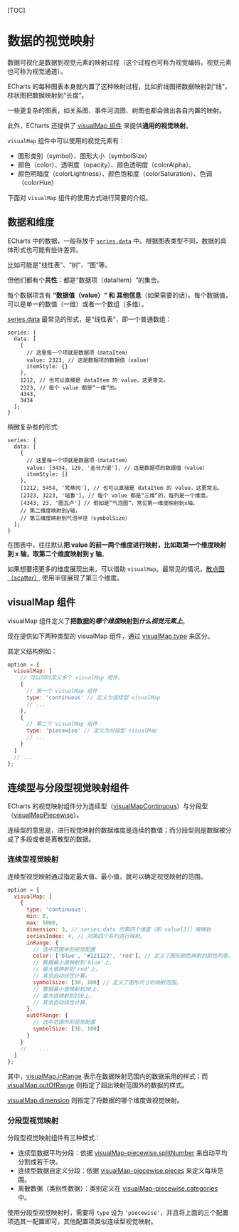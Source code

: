 [TOC]

# 数据的视觉映射

数据可视化是数据到视觉元素的映射过程（这个过程也可称为视觉编码，视觉元素也可称为视觉通道）。

ECharts 的每种图表本身就内置了这种映射过程，比如折线图把数据映射到“线”，柱状图把数据映射到“长度”。

一些更复杂的图表，如关系图、事件河流图、树图也都会做出各自内置的映射。

此外，ECharts 还提供了 [visualMap 组件](https://echarts.apache.org/option.html#visualMap) 来提供**通用的视觉映射**。

`visualMap` 组件中可以使用的视觉元素有：

- 图形类别（symbol）、图形大小（symbolSize）
- 颜色（color）、透明度（opacity）、颜色透明度（colorAlpha）、
- 颜色明暗度（colorLightness）、颜色饱和度（colorSaturation）、色调（colorHue）

下面对 `visualMap` 组件的使用方式进行简要的介绍。



## 数据和维度

ECharts 中的数据，一般存放于 [`series.data`](https://echarts.apache.org/option.html#series.data) 中。根据图表类型不同，数据的具体形式也可能有些许差异。

比如可能是“线性表“、“树“、“图“等。

但他们都有个**共性**：都是“数据项（dataItem）“的集合。

每个数据项含有 **“数据值（value）“ 和 其他信息**（如果需要的话）。每个数据值，可以是单一的数值（一维）或者一个数组（多维）。

[series.data](https://echarts.apache.org/option.html#series.data) 最常见的形式，是“线性表“，即一个普通数组：

```JS
series: {
  data: [
    {
      // 这里每一个项就是数据项（dataItem）
      value: 2323, // 这是数据项的数据值（value）
      itemStyle: {}
    },
    1212, // 也可以直接是 dataItem 的 value，这更常见。
    2323, // 每个 value 都是“一维“的。
    4343,
    3434
  ];
}
```

稍微复杂些的形式: 

```JS
series: {
  data: [
    {
      // 这里每一个项就是数据项（dataItem）
      value: [3434, 129, '圣马力诺'], // 这是数据项的数据值（value）
      itemStyle: {}
    },
    [1212, 5454, '梵蒂冈'], // 也可以直接是 dataItem 的 value，这更常见。
    [2323, 3223, '瑙鲁'], // 每个 value 都是“三维“的，每列是一个维度。
    [4343, 23, '图瓦卢'] // 假如是“气泡图“，常见第一维度映射到x轴，
    // 第二维度映射到y轴，
    // 第三维度映射到气泡半径（symbolSize）
  ];
}
```

在图表中，往往默认**把 value 的前一两个维度进行映射，比如取第一个维度映射到 x 轴，取第二个维度映射到 y 轴**。

如果想要把更多的维度展现出来，可以借助 `visualMap`。最常见的情况，[散点图（scatter）](https://echarts.apache.org/option.html#series-scatter) 使用半径展现了第三个维度。



## visualMap 组件

visualMap 组件定义了**把数据的*哪个维度*映射到*什么视觉元素上***。

现在提供如下两种类型的 visualMap 组件，通过 [visualMap.type](https://echarts.apache.org/option.html#visualMap.type) 来区分。

其定义结构例如：

```js
option = {
  visualMap: [
    // 可以同时定义多个 visualMap 组件。
    {
      // 第一个 visualMap 组件
      type: 'continuous' // 定义为连续型 visualMap
      // ...
    },
    {
      // 第二个 visualMap 组件
      type: 'piecewise' // 定义为分段型 visualMap
      // ...
    }
  ]
  // ...
};
```



## 连续型与分段型视觉映射组件

ECharts 的视觉映射组件分为连续型（[visualMapContinuous](https://echarts.apache.org/option.html#visualMap-continuous)）与分段型（[visualMapPiecewise](https://echarts.apache.org/option.html#visualMap-piecewise)）。

连续型的意思是，进行视觉映射的数据维度是连续的数值；而分段型则是数据被分成了多段或者是离散型的数据。



### 连续型视觉映射

连续型视觉映射通过指定最大值、最小值，就可以确定视觉映射的范围。

```js
option = {
  visualMap: [
    {
      type: 'continuous',
      min: 0,
      max: 5000,
      dimension: 3, // series.data 的第四个维度（即 value[3]）被映射
      seriesIndex: 4, // 对第四个系列进行映射。
      inRange: {
        // 选中范围中的视觉配置
        color: ['blue', '#121122', 'red'], // 定义了图形颜色映射的颜色列表，
        // 数据最小值映射到'blue'上，
        // 最大值映射到'red'上，
        // 其余自动线性计算。
        symbolSize: [30, 100] // 定义了图形尺寸的映射范围，
        // 数据最小值映射到30上，
        // 最大值映射到100上，
        // 其余自动线性计算。
      },
      outOfRange: {
        // 选中范围外的视觉配置
        symbolSize: [30, 100]
      }
    }
    //    ...
  ]
};
```



其中，[visualMap.inRange](https://echarts.apache.org/option.html#visualMap.inRange) 表示在数据映射范围内的数据采用的样式；而 [visualMap.outOfRange](https://echarts.apache.org/option.html#visualMap.outOfRange) 则指定了超出映射范围外的数据的样式。

[visualMap.dimension](https://echarts.apache.org/handbook/~visualMap.dimension) 则指定了将数据的哪个维度做视觉映射。





### 分段型视觉映射

分段型视觉映射组件有三种模式：

- 连续型数据平均分段：依据 [visualMap-piecewise.splitNumber](https://echarts.apache.org/option.html#visualMap-piecewise.splitNumber) 来自动平均分割成若干块。
- 连续型数据自定义分段：依据 [visualMap-piecewise.pieces](https://echarts.apache.org/option.html#visualMap-piecewise.pieces) 来定义每块范围。
- 离散数据（类别性数据）：类别定义在 [visualMap-piecewise.categories](https://echarts.apache.org/option.html#visualMap-piecewise.categories) 中。

使用分段型视觉映射时，需要将 `type` 设为 `'piecewise'`，并且将上面的三个配置项选其一配置即可，其他配置项类似连续型视觉映射。